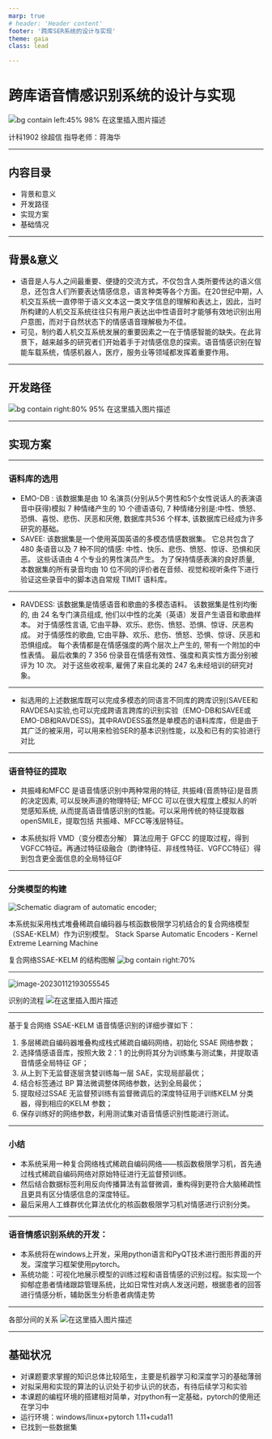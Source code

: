 ```yaml
---
marp: true
# header: 'Header content'
footer: '跨库SER系统的设计与实现'
theme: gaia
class: lead

---
```


# 跨库语音情感识别系统的设计与实现


![bg contain left:45% 98% 在这里插入图片描述](https://img-blog.csdnimg.cn/be61e759517a4f038c3eb69928e097aa.png)


计科1902 徐超信
指导老师：蒋海华

---
<!-- paginate: true -->
## 内容目录
-  背景和意义
- 开发路径
- 实现方案
- 基础情况
---

## 背景&意义

- 语音是人与人之间最重要、便捷的交流方式，不仅包含人类所要传达的语义信息，还包含人们所要表达情感信息，语言种类等各个方面。在20世纪中期，人机交互系统一直停带于语义文本这一类文字信息的理解和表达上，因此，当时所构建的人机交互系统往往只有用户表达出中性语音时才能够有效地识别出用户意图，而对于自然状态下的情感语音理解极为不佳。
- 可见，制约着人机交互系统发展的重要因素之一在于情感智能的缺失。在此背景下，越来越多的研究者们开始着手于对情感信息的探索。语音情感识别在智能车载系统，情感机器人，医疗，服务业等领域都发挥着重要作用。

---


## 开发路径
<!-- _theme:uncover -->

![bg contain right:80% 95% 在这里插入图片描述](https://img-blog.csdnimg.cn/b0fca5b946ea4e20acc513c1ed304c50.png)


---

## 实现方案
---
### 语料库的选用



- EMO-DB : 该数据集是由 10 名演员(分别从5个男性和5个女性说话人的表演语音中获得)模拟 7 种情绪产生的 10 个德语语句, 7 种情绪分别是:中性、愤怒、恐惧、喜悦、悲伤、厌恶和厌倦, 数据库共536 个样本, 该数据库已经成为许多研究的基础。
- SAVEE: 该数据集是一个使用英国英语的多模态情感数据集。 它总共包含了 480 条语音以及 7 种不同的情感: 中性、快乐、悲伤、愤怒、惊讶、恐惧和厌恶。 这些话语由 4 个专业的男性演员产生。 为了保持情感表演的良好质量, 本数据集的所有录音均由 10 位不同的评价者在音频、视觉和视听条件下进行验证这些录音中的脚本选自常规 TIMIT 语料库。
---

- RAVDESS: 该数据集是情感语音和歌曲的多模态语料。 该数据集是性别均衡的, 由 24 名专门演员组成, 他们以中性的北美（英语）发音产生语音和歌曲样本。 对于情感性言语, 它由平静、欢乐、悲伤、愤怒、恐惧、惊讶、厌恶构成。 对于情感性的歌曲, 它由平静、欢乐、悲伤、愤怒、恐惧、惊讶、厌恶和恐惧组成。 每个表情都是在情感强度的两个层次上产生的, 带有一个附加的中性表情。 最后收集的 7 356 份录音在情感有效性、强度和真实性方面分别被评为 10 次。 对于这些收视率, 雇佣了来自北美的 247 名未经培训的研究对象。
---

- 拟选用的上述数据库既可以完成多模态的同语言不同库的跨库识别(SAVEE和RAVDESA)实验,也可以完成跨语言跨库的识别实验（EMO-DB和SAVEE或EMO-DB和RAVDESS)。其中RAVDESS虽然是单模态的语料库库，但是由于其广泛的被采用，可以用来检验SER的基本识别性能，以及和已有的实验进行对比
---

### 语音特征的提取

- 共振峰和MFCC 是语音情感识别中两种常用的特征, 共振峰(音质特征)是音质的决定因素, 可以反映声道的物理特征; MFCC 可以在很大程度上模拟人的听觉感知系统, 从而提高语音情感识别的性能。可以采用传统的特征提取器openSMILE，提取包括 共振峰、MFCC等浅层特征。

- 本系统拟将 VMD（变分模态分解） 算法应用于 GFCC 的提取过程，得到 VGFCC特征。再通过特征级融合（韵律特征、非线性特征、VGFCC特征）得到包含更全面信息的全局特征GF
---
### 分类模型的构建


<!-- class: default  -->
![ Schematic diagram of automatic encoder; ](https://img-blog.csdnimg.cn/457d8e29cd074d6a90126238ce5fd73e.png)

本系统拟采用栈式堆叠稀疏自编码器与核函数极限学习机结合的复合网络模型（SSAE-KELM）作为识别模型。
Stack Sparse Automatic Encoders - Kernel Extreme Learning Machine

<!-- class: lead  -->

复合网络SSAE-KELM 的结构图解
![bg contain right:70% ](https://img-blog.csdnimg.cn/63f31dd95c74414dbde9804b71b73811.png)

---
![image-20230112193055545](D:\repos\blogs\graduationDesign\assets\image-20230112193055545.png)

识别的流程
![  在这里插入图片描述](https://img-blog.csdnimg.cn/17fd1086b50043b2aaab511b6a675151.png)

---
基于复合网络 SSAE-KELM 语音情感识别的详细步骤如下： 
1) 多层稀疏自编码器堆叠构成栈式稀疏自编码网络，初始化 SSAE 网络参数； 
2) 选择情感语音库，按照大致 2：1 的比例将其分为训练集与测试集，并提取语音情感全局特征 GF； 
3) 从上到下无监督逐层贪婪训练每一层 SAE，实现局部最优； 
4) 结合标签通过 BP 算法微调整体网络参数，达到全局最优； 
5) 提取经过SSAE 无监督预训练有监督微调后的深度特征用于训练KELM 分类器，得到相应的KELM 参数； 
6) 保存训练好的网络参数，利用测试集对语音情感识别性能进行测试。 

---
### 小结
- 本系统采用一种复合网络栈式稀疏自编码网络——核函数极限学习机，首先通过栈式稀疏自编码网络对原始特征进行无监督预训练。
- 然后结合数据标签利用反向传播算法有监督微调，重构得到更符合大脑稀疏性且更具有区分情感信息的深度特征。
- 最后采用人工蜂群优化算法优化的核函数极限学习机对情感进行识别分类。 

---

### 语音情感识别系统的开发：

- 本系统将在windows上开发，采用python语言和PyQT技术进行图形界面的开发。深度学习框架使用pytorch。
- 系统功能：可视化地展示模型的训练过程和语音情感的识别过程。拟实现一个抑郁症患者情绪跟踪管理系统，比如日常性对病人发送问题，根据患者的回答进行情感分析，辅助医生分析患者病情走势
---

各部分间的关系
![ 在这里插入图片描述](https://img-blog.csdnimg.cn/10f77de059604bd8be125e1dd3c39d55.png)

---

## 基础状况

- 对课题要求掌握的知识总体比较陌生，主要是机器学习和深度学习的基础薄弱
- 对拟采用和实现的算法的认识处于初步认识的状态，有待后续学习和实验
- 本课题的编程环境的搭建相对简单，对python有一定基础，pytorch的使用还在学习中
- 运行环境：windows/linux+pytorch 1.11+cuda11
- 已找到一些数据集

